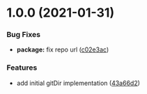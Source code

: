 # 1.0.0 (2021-01-31)


### Bug Fixes

* **package:** fix repo url ([c02e3ac](https://github.com/antongolub/git-dir/commit/c02e3ac3d8a78889023d6e57e519fa6d7db18b44))


### Features

* add initial gitDir implementation ([43a66d2](https://github.com/antongolub/git-dir/commit/43a66d21c96fed669a3eb57796eb1db0a5f3ac36))
